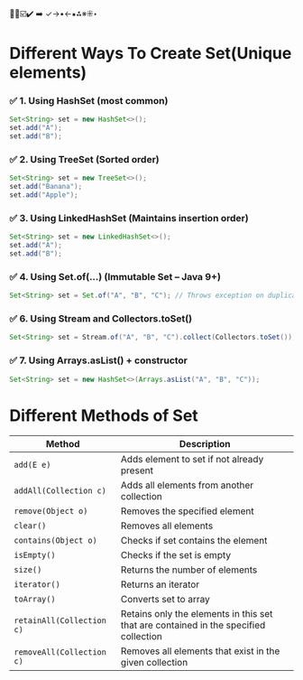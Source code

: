 🔴🔵☑️✔️ ➡️ ✓→•←⁕⁂※⁜‣

# Different Ways To Create Set(Unique elements)

### ✅ 1. Using HashSet (most common)
```java
Set<String> set = new HashSet<>();
set.add("A");
set.add("B");
```
### ✅ 2. Using TreeSet (Sorted order)
```java
Set<String> set = new TreeSet<>();
set.add("Banana");
set.add("Apple");
```

### ✅ 3. Using LinkedHashSet (Maintains insertion order)
```java
Set<String> set = new LinkedHashSet<>();
set.add("A");
set.add("B");
```

### ✅ 4. Using Set.of(...) (Immutable Set – Java 9+)
```java
Set<String> set = Set.of("A", "B", "C"); // Throws exception on duplicates
```

### ✅ 6. Using Stream and Collectors.toSet()
```java
Set<String> set = Stream.of("A", "B", "C").collect(Collectors.toSet());
```

### ✅ 7. Using Arrays.asList() + constructor
```java
Set<String> set = new HashSet<>(Arrays.asList("A", "B", "C"));
```

# Different Methods of Set

| Method                    | Description                                                                          |
| ------------------------- | ------------------------------------------------------------------------------------ |
| `add(E e)`                | Adds element to set if not already present                                           |
| `addAll(Collection c)`    | Adds all elements from another collection                                            |
| `remove(Object o)`        | Removes the specified element                                                        |
| `clear()`                 | Removes all elements                                                                 |
| `contains(Object o)`      | Checks if set contains the element                                                   |
| `isEmpty()`               | Checks if the set is empty                                                           |
| `size()`                  | Returns the number of elements                                                       |
| `iterator()`              | Returns an iterator                                                                  |
| `toArray()`               | Converts set to array                                                                |
| `retainAll(Collection c)` | Retains only the elements in this set that are contained in the specified collection |
| `removeAll(Collection c)` | Removes all elements that exist in the given collection                              |
